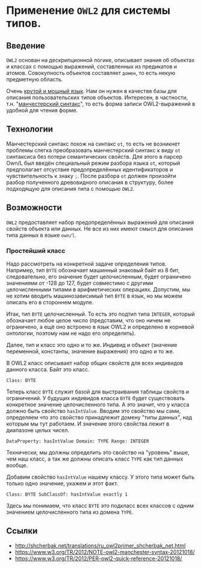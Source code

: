 # Применение `OWL2` для системы типов.

## Введение

`OWL2` основан на дескрипционной логике, описывает знания об объектах и классах с помощью выражений, составленных из предикатов и атомов. Совокупность объектов составляет `домен`, то есть некую предметную область.

Очень [крутой и мощный язык](https://www.w3.org/TR/2012/PER-owl2-quick-reference-20121018/). Нам он нужен в качестве базы для описания пользовательских типов объектов. Интересен, в частности, т.н. "[манчестерский синтакс](https://www.w3.org/TR/2012/NOTE-owl2-manchester-syntax-20121018/)", то есть форма записи OWL2-выражений в удобной для чтения форме.

## Технологии

Манчестерский синтакс похож на синтакс `ot`, то есть не возникнет проблемы слегка преобразовать манчестерский синтакс к виду `ot` синтаксиса без потери семантических свойств. Для этого в парсер Own/L был введён специальный режим разбора языка `ot`, который предполагает отсуствие предопределённых идентификаторов и чувствительность к знаку `;`. После разбора `ot` должен произойти разбор полученного древовидного описания в структуру, более подходящую для описания типа с помощью `OWL2`.

## Возможности

`OWL2` предоставляет набор предопределённых выражений для описания свойств объекта или данных.
Не все из них имеют смысл для описания типа данных в языке `own/l`.

### Простейший класс
Надо рассмотреть на конкретной задаче определения типов.
Например, тип `BYTE` обозначает машинный знаковый байт из 8 бит, следовательно, его значение будет целочисленным, будет ограничено значениями от -128 до 127, будет совместимо с другими целочисленными типами в арифметических операциях. Допустим, мы не хотим вводить машинозависимый тип `BYTE` в язык, но мы можем описать его в стороннем модуле.

Итак, тип `BYTE` целочисленный. То есть это подтип типа `INTEGER`, который обозначает любое целое число (представим, что оно ничем не ограничено, а ещё оно встроено в язык OWL2 и определено в корневой онтологии, поэтому нам не надо его определять).

Далее, тип и класс это одно и то же. Индивид и объект (значение переменной, константы, значение выражения) это одно и то же.

В OWL2 класс описывает набор общих свойств для всех индивидов данного класса. Байт это класс.

    Class: BYTE

Теперь класс `BYTE` служит базой для выстраивания таблицы свойств и ограничений. У будущих индивидов класса `BYTE` будет существовать конкретное значение целочисленного типа. А это значит, что у класса должно быть свойство `hasIntValue`. Вводим это свойство мы сами, определяем что это свойство принадлежит домену "типы данных", над которым мы тут работаем. И значение этого свойства лежит в диапазоне целых чисел.

    DataProperty: hasIntValue Domain: TYPE Range: INTEGER

 Технически, мы должны определить это свойство на "уровень" выше, чем наш класс, а так же должны описать класс `TYPE` как тип данных вообще.

Добавим свойство `hasIntValue` нашему классу. У этого типа может быть только одно значение, укажем и этот факт.

    Class: BYTE SubClassOf: hasIntValue exactly 1

Здесь мы понимаем, что класс `BYTE` это подкласс всех классов с одним значением целочисленного типа из домена `TYPE`.

## Ссылки

* http://shcherbak.net/translations/ru_owl2primer_shcherbak_net.html
* https://www.w3.org/TR/2012/NOTE-owl2-manchester-syntax-20121018/
* https://www.w3.org/TR/2012/PER-owl2-quick-reference-20121018/
